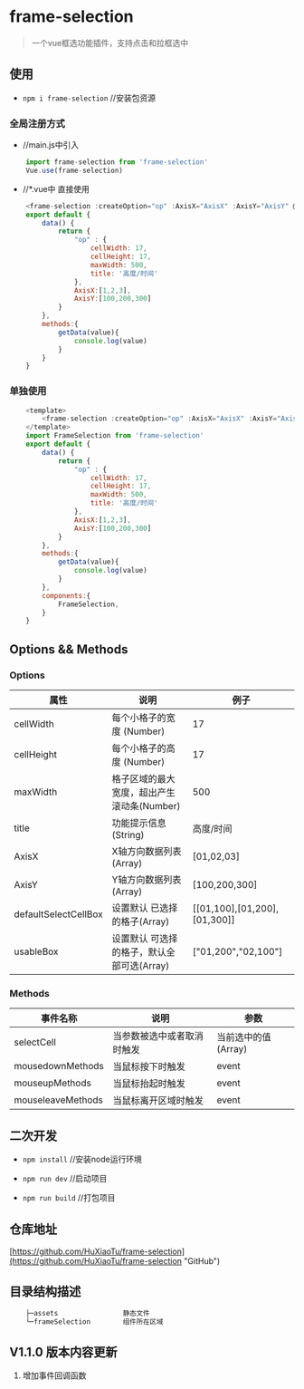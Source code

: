 # frame-selection
> 一个vue框选功能插件，支持点击和拉框选中

## 使用

- ``` npm i frame-selection ```  //安装包资源

### 全局注册方式
- //main.js中引入
``` JavaScript
    import frame-selection from 'frame-selection'
    Vue.use(frame-selection)
```
- //*.vue中 直接使用
``` JavaScript
    <frame-selection :createOption="op" :AxisX="AxisX" :AxisY="AxisY" @selectCell="getData" ></frame-selection>
    export default {
        data() {
            return {
                "op" : {
                    cellWidth: 17,
                    cellHeight: 17,
                    maxWidth: 500,
                    title: '高度/时间'
                },
                AxisX:[1,2,3],
                AxisY:[100,200,300]
            }
        },
        methods:{
            getData(value){
                console.log(value)
            }
        }
    }
```
### 单独使用
``` JavaScript
    <template>
        <frame-selection :createOption="op" :AxisX="AxisX" :AxisY="AxisY" @selectCell="getData" ></frame-selection>
    </template>
    import FrameSelection from 'frame-selection'
    export default {
        data() {
            return {
                "op" : {
                    cellWidth: 17,
                    cellHeight: 17,
                    maxWidth: 500,
                    title: '高度/时间'
                },
                AxisX:[1,2,3],
                AxisY:[100,200,300]
            }
        },
        methods:{
            getData(value){
                console.log(value)
            }
        },
        components:{
            FrameSelection,
        }
    }
```

## Options && Methods

### Options

属性 | 说明 | 例子
-|-|-
cellWidth | 每个小格子的宽度 (Number) | 17 |
cellHeight | 每个小格子的高度 (Number) | 17 |
maxWidth | 格子区域的最大宽度，超出产生滚动条(Number) | 500 |
title | 功能提示信息(String) | 高度/时间 |
AxisX | X轴方向数据列表(Array) | [01,02,03] |
AxisY | Y轴方向数据列表(Array) | [100,200,300] |
defaultSelectCellBox | 设置默认 已选择的格子(Array) | [[01,100],[01,200],[01,300]] |
usableBox | 设置默认 可选择的格子，默认全部可选(Array) | ["01,200","02,100"] |

### Methods

事件名称 | 说明 | 参数
-|-|-
selectCell | 当参数被选中或者取消时触发 | 当前选中的值(Array) |
mousedownMethods | 当鼠标按下时触发 | event |
mouseupMethods | 当鼠标抬起时触发 | event |
mouseleaveMethods | 当鼠标离开区域时触发 | event |

## 二次开发

-  ``` npm install ```          //安装node运行环境

-  ``` npm run dev ```          //启动项目

-  ``` npm run build ```        //打包项目

## 仓库地址

[https://github.com/HuXiaoTu/frame-selection](https://github.com/HuXiaoTu/frame-selection "GitHub")

## 目录结构描述
```js
    ├─assets                静态文件
    └─frameSelection        组件所在区域
```



## V1.1.0 版本内容更新
1. 增加事件回调函数